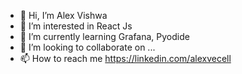 - 👋 Hi, I’m Alex Vishwa
- 👀 I’m interested in React Js
- 🌱 I’m currently learning Grafana, Pyodide
- 💞️ I’m looking to collaborate on ...
- 📫 How to reach me https://linkedin.com/alexvecell

<!---
StarkJarvis7/StarkJarvis7 is a ✨ special ✨ repository because its `README.md` (this file) appears on your GitHub profile.
You can click the Preview link to take a look at your changes.
--->
